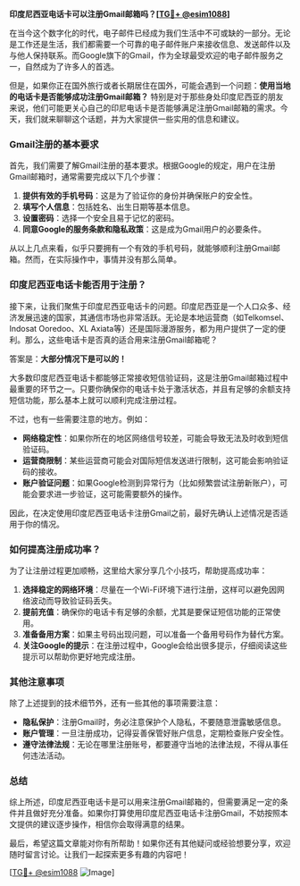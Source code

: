 **印度尼西亚电话卡可以注册Gmail邮箱吗？[[TG💪+ @esim1088](https://t.me/s/esim1088)]**

在当今这个数字化的时代，电子邮件已经成为我们生活中不可或缺的一部分。无论是工作还是生活，我们都需要一个可靠的电子邮件账户来接收信息、发送邮件以及与他人保持联系。而Google旗下的Gmail，作为全球最受欢迎的电子邮件服务之一，自然成为了许多人的首选。

但是，如果你正在国外旅行或者长期居住在国外，可能会遇到一个问题：**使用当地的电话卡是否能够成功注册Gmail邮箱？** 特别是对于那些身处印度尼西亚的朋友来说，他们可能更关心自己的印尼电话卡是否能够满足注册Gmail邮箱的需求。今天，我们就来聊聊这个话题，并为大家提供一些实用的信息和建议。

### Gmail注册的基本要求

首先，我们需要了解Gmail注册的基本要求。根据Google的规定，用户在注册Gmail邮箱时，通常需要完成以下几个步骤：

1. **提供有效的手机号码**：这是为了验证你的身份并确保账户的安全性。
2. **填写个人信息**：包括姓名、出生日期等基本信息。
3. **设置密码**：选择一个安全且易于记忆的密码。
4. **同意Google的服务条款和隐私政策**：这是成为Gmail用户的必要条件。

从以上几点来看，似乎只要拥有一个有效的手机号码，就能够顺利注册Gmail邮箱。然而，在实际操作中，事情并没有那么简单。

### 印度尼西亚电话卡能否用于注册？

接下来，让我们聚焦于印度尼西亚电话卡的问题。印度尼西亚是一个人口众多、经济发展迅速的国家，其通信市场也非常活跃。无论是本地运营商（如Telkomsel、Indosat Ooredoo、XL Axiata等）还是国际漫游服务，都为用户提供了一定的便利。那么，这些电话卡是否真的适合用来注册Gmail邮箱呢？

答案是：**大部分情况下是可以的！**

大多数印度尼西亚电话卡都能够正常接收短信验证码，这是注册Gmail邮箱过程中最重要的环节之一。只要你确保你的电话卡处于激活状态，并且有足够的余额支持短信功能，那么基本上就可以顺利完成注册过程。

不过，也有一些需要注意的地方。例如：
- **网络稳定性**：如果你所在的地区网络信号较差，可能会导致无法及时收到短信验证码。
- **运营商限制**：某些运营商可能会对国际短信发送进行限制，这可能会影响验证码的接收。
- **账户验证问题**：如果Google检测到异常行为（比如频繁尝试注册新账户），可能会要求进一步验证，这可能需要额外的操作。

因此，在决定使用印度尼西亚电话卡注册Gmail之前，最好先确认上述情况是否适用于你的情况。

### 如何提高注册成功率？

为了让注册过程更加顺畅，这里给大家分享几个小技巧，帮助提高成功率：

1. **选择稳定的网络环境**：尽量在一个Wi-Fi环境下进行注册，这样可以避免因网络波动而导致验证码丢失。
2. **提前充值**：确保你的电话卡有足够的余额，尤其是要保证短信功能的正常使用。
3. **准备备用方案**：如果主号码出现问题，可以准备一个备用号码作为替代方案。
4. **关注Google的提示**：在注册过程中，Google会给出很多提示，仔细阅读这些提示可以帮助你更好地完成注册。

### 其他注意事项

除了上述提到的技术细节外，还有一些其他的事项需要注意：

- **隐私保护**：注册Gmail时，务必注意保护个人隐私，不要随意泄露敏感信息。
- **账户管理**：一旦注册成功，记得妥善保管好账户信息，定期检查账户安全性。
- **遵守法律法规**：无论在哪里注册账号，都要遵守当地的法律法规，不得从事任何违法活动。

### 总结

综上所述，印度尼西亚电话卡是可以用来注册Gmail邮箱的，但需要满足一定的条件并且做好充分准备。如果你打算使用印度尼西亚电话卡注册Gmail，不妨按照本文提供的建议逐步操作，相信你会取得满意的结果。

最后，希望这篇文章能对你有所帮助！如果你还有其他疑问或经验想要分享，欢迎随时留言讨论。让我们一起探索更多有趣的内容吧！

[[TG💪+ @esim1088](https://t.me/s/esim1088) ![Image](https://i.postimg.cc/4NQfJmqS/Snipaste-2025-05-13-00-14-12.png)]